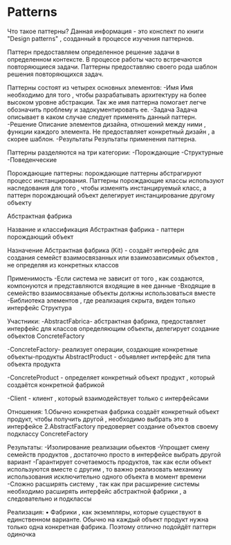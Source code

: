 # Patterns
Что такое паттерны? 
Данная информация - это конспект по книги "Design patterns" , созданный в процессе изучения паттернов.

Паттерн предоставляем определенное решение задачи в определенном контексте. 
В процессе работы часто встречаются повторяющиеся задачи. Паттерны предоставляю своего рода шаблон решения повторяющихся задач. 

 Паттерны состоят из четырех основных элементов:
-Имя
Имя необходимо для того , чтобы разрабатывать архитектуру на более высоком уровне абстракции. Так же имя паттерна помогает легче обозначить проблему и задокументировать ее. 
-Задача
Задача описывает в каком случае следует применять данный паттерн. 
-Решение
Описание элементов дизайна, отношений между ними , функции каждого элемента. Не предоставляет конкретный дизайн , а скорее шаблон. 
-Результаты 
Результаты применения паттерна. 

Паттерны разделяются на три категории:
-Порождающие 
-Структурные 
-Поведенческие 

Порождающие паттерны: 
порождающие паттерны абстрагируют процесс инстанцирования. Паттерны порождающие классы используют наследования для того , чтобы изменять инстанцируемый класс, а паттерн порождающий объект делегирует инстанцирование другому объекту

Абстрактная фабрика

Название и классификация 
Абстрактная фабрика - паттерн порождающий объект

Назначение 
Абстрактная фабрика (Kit) - создаёт интерфейс для создания семейст взаимосвязанных или взаимозависимых объектов , не определяя из конкретных классов 

Применимость 
-Если система не зависит от того , как создаются, компонуются и представляются входящие в нее данные
-Входящие в семейство взаимосвязаные объекты должны использоваться вместе
-Библиотека элементов , где реализация скрыта, виден только интерфейс 
Структура

Участники:
-AbstractFabrica- абстрактная фабрика, предоставляет интерфейс для классов определяющим объекты, делегирует создание объектов ConcreteFactory

-ConcreteFactory- реализует операции, создающие конкретные объекты-продукты
AbstractProduct - объявляет интерфейс для типа объекта продукта

-ConcreteProduct - определяет конкретный объект продукт , который создаётся конкретной фабрикой 

-Client - клиент , который взаимодействует только с интерфейсами

Отношения:
1.Обычно конкретная фабрика создаёт конкретный объект продукт, чтобы получить другой , необходимо выбрать это в интерфейсе 
2.AbstractFactory предоверяет создание объектов своему подклассу ConcreteFactory

Результаты:
-Изолирование реализации обьектов
-Упрощает смену семейств продуктов , достаточно просто в интерфейсе выбрать другой вариант 
-Гарантирует сочетаемость продуктов, так как если объект используются вместе с другим , то важно реализовать механику использования исключительно одного объекта в момент времени 
-Сложно расширять систему  , так как при расширение системы необходимо расширять интерфейс абстрактной фабрики , а следовательно и подклассы

Реализация: 
• Фабрики , как экземпляры, которые существуют в единственном варианте. Обычно на каждый объект продукт нужна только одна конкретная фабрика. Поэтому отлично подойдёт паттерн одиночка 


